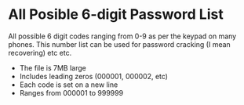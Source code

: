 # All Posible 6-digit Password List
All possible 6 digit codes ranging from 0-9 as per the keypad on many phones. This number list can be used for password cracking (I mean recovering) etc etc.
* The file is 7MB large
* Includes leading zeros (000001, 000002, etc)
* Each code is set on a new line
* Ranges from 000001 to 999999
